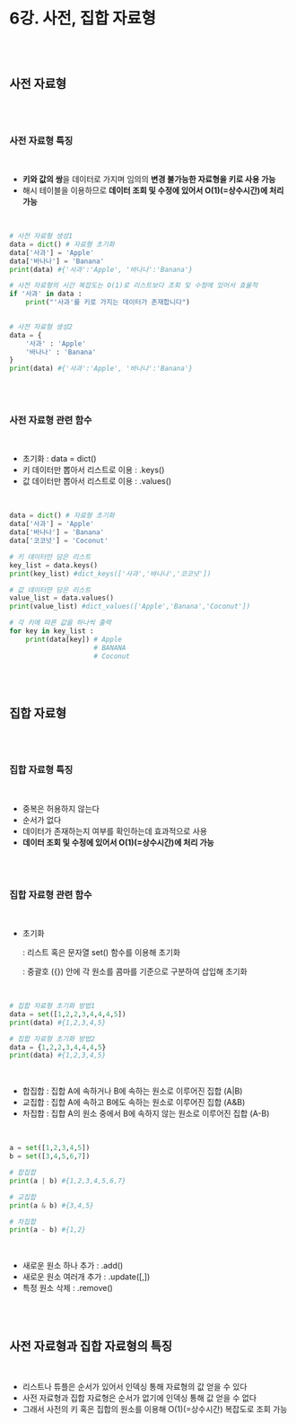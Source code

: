 # 6강. 사전, 집합 자료형

<br>

<br>

## 사전 자료형

<br>

<br>

### 사전 자료형 특징

<br>

- **키와 값의 쌍**을 데이터로 가지며 임의의 **변경 불가능한 자료형을 키로 사용 가능**
- 해시 테이블을 이용하므로 **데이터 조회 및 수정에 있어서 O(1)(=상수시간)에 처리 가능**

<br>

```python
# 사전 자료형 생성1
data = dict() # 자료형 초기화
data['사과'] = 'Apple'
data['바나나'] = 'Banana'
print(data) #{'사과':'Apple', '바나나':'Banana'}

# 사전 자료형의 시간 복잡도는 O(1)로 리스트보다 조회 및 수정에 있어서 효율적
if '사과' in data :
    print("'사과'를 키로 가지는 데이터가 존재합니다")

    
# 사전 자료형 생성2
data = {
    '사과' : 'Apple'
    '바나나' : 'Banana'
}
print(data) #{'사과':'Apple', '바나나':'Banana'}
```

<br>

<br>

### 사전 자료형 관련 함수

<br>

- 초기화 : data = dict()
- 키 데이터만 뽑아서 리스트로 이용 : .keys()
- 값 데이터만 뽑아서 리스트로 이용 : .values()

<br>

``` python
data = dict() # 자료형 초기화
data['사과'] = 'Apple'
data['바나나'] = 'Banana'
data['코코넛'] = 'Coconut'

# 키 데이터만 담은 리스트
key_list = data.keys()
print(key_list) #dict_keys(['사과','바나나','코코넛'])

# 값 데이터만 담은 리스트
value_list = data.values() 
print(value_list) #dict_values(['Apple','Banana','Coconut'])

# 각 키에 따른 값을 하나씩 출력
for key in key_list :
    print(data[key]) # Apple
    				 # BANANA
        			 # Coconut
```

<br>

<br>

## 집합 자료형

<br>

<br>

### 집합 자료형 특징

<br>

- 중복은 허용하지 않는다
- 순서가 없다
- 데이터가 존재하는지 여부를 확인하는데 효과적으로 사용
- **데이터 조회 및 수정에 있어서 O(1)(=상수시간)에 처리 가능**

<br>

<br>

### 집합 자료형 관련 함수

<br>

- 초기화 

  : 리스트 혹은 문자열 set() 함수를 이용해 초기화

  : 중괄호 ({}) 안에 각 원소를 콤마를 기준으로 구분하여 삽입해 초기화

<br>

```python
# 집합 자료형 초기화 방법1
data = set([1,2,2,3,4,4,4,5])
print(data) #{1,2,3,4,5}

# 집합 자료형 초기화 방법2
data = {1,2,2,3,4,4,4,5}
print(data) #{1,2,3,4,5}
```

<br>

- 합집합 : 집합 A에 속하거나 B에 속하는 원소로 이루어진 집합 (A|B)
- 교집합 : 집합 A에 속하고 B에도 속하는 원소로 이루어진 집합 (A&B)
- 차집합 : 집합 A의 원소 중에서 B에 속하지 않는 원소로 이루어진 집합 (A-B)

<br>

``` python
a = set([1,2,3,4,5])
b = set([3,4,5,6,7])

# 합집합
print(a | b) #{1,2,3,4,5,6,7}

# 교집합
print(a & b) #{3,4,5}

# 차집합
print(a - b) #{1,2}
```

<br>

- 새로운 원소 하나 추가 : .add()
- 새로운 원소 여러개 추가 : .update([,])
- 특정 원소 삭제 : .remove()

<br>

<br>

## 사전 자료형과 집합 자료형의 특징

<br>

- 리스트나 튜플은 순서가 있어서 인덱싱 통해 자료형의 값 얻을 수 있다
- 사전 자료형과 집합 자료형은 순서가 없기에 인덱싱 통해 값 얻을 수 없다
- 그래서 사전의 키 혹은 집합의 원소를 이용해 O(1)(=상수시간) 복잡도로 조회 가능

<br>